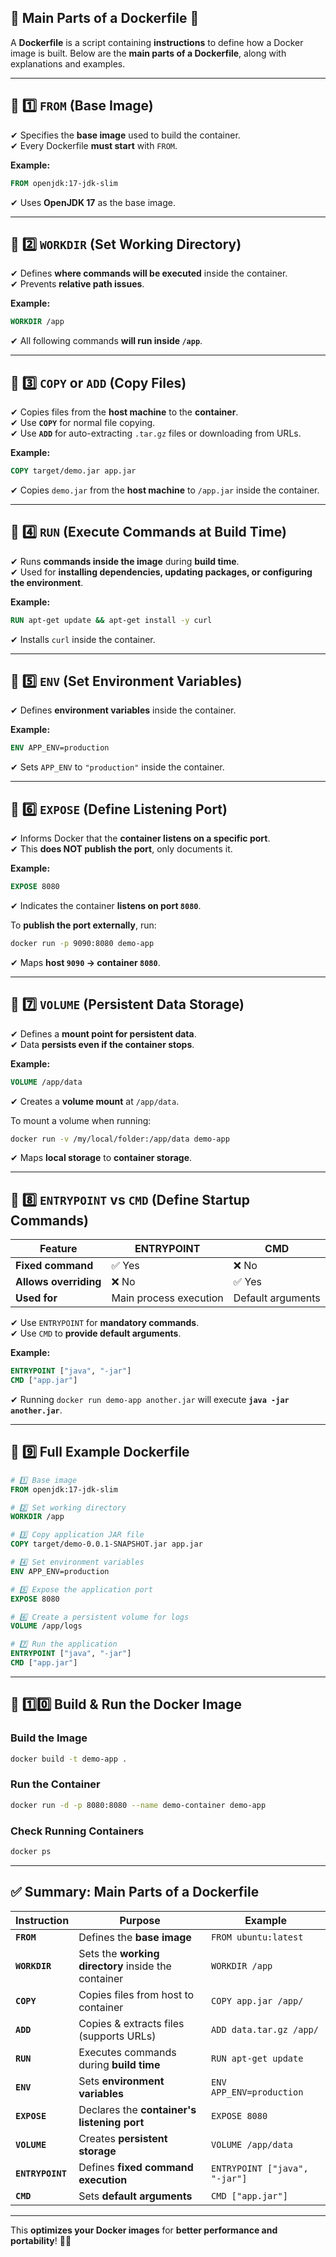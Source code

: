 ## **🔹 Main Parts of a Dockerfile** 🚀  

A **Dockerfile** is a script containing **instructions** to define how a Docker image is built. Below are the **main parts of a Dockerfile**, along with explanations and examples.

---

## **📌 1️⃣ `FROM` (Base Image)**
✔ Specifies the **base image** used to build the container.  
✔ Every Dockerfile **must start** with `FROM`.

**Example:**
```dockerfile
FROM openjdk:17-jdk-slim
```
✔ Uses **OpenJDK 17** as the base image.

---

## **📌 2️⃣ `WORKDIR` (Set Working Directory)**
✔ Defines **where commands will be executed** inside the container.  
✔ Prevents **relative path issues**.

**Example:**
```dockerfile
WORKDIR /app
```
✔ All following commands **will run inside `/app`**.

---

## **📌 3️⃣ `COPY` or `ADD` (Copy Files)**
✔ Copies files from the **host machine** to the **container**.  
✔ Use **`COPY`** for normal file copying.  
✔ Use **`ADD`** for auto-extracting `.tar.gz` files or downloading from URLs.

**Example:**
```dockerfile
COPY target/demo.jar app.jar
```
✔ Copies `demo.jar` from the **host machine** to `/app.jar` inside the container.

---

## **📌 4️⃣ `RUN` (Execute Commands at Build Time)**
✔ Runs **commands inside the image** during **build time**.  
✔ Used for **installing dependencies, updating packages, or configuring the environment**.

**Example:**
```dockerfile
RUN apt-get update && apt-get install -y curl
```
✔ Installs `curl` inside the container.

---

## **📌 5️⃣ `ENV` (Set Environment Variables)**
✔ Defines **environment variables** inside the container.

**Example:**
```dockerfile
ENV APP_ENV=production
```
✔ Sets `APP_ENV` to `"production"` inside the container.

---

## **📌 6️⃣ `EXPOSE` (Define Listening Port)**
✔ Informs Docker that the **container listens on a specific port**.  
✔ This **does NOT publish the port**, only documents it.

**Example:**
```dockerfile
EXPOSE 8080
```
✔ Indicates the container **listens on port `8080`**.

To **publish the port externally**, run:
```sh
docker run -p 9090:8080 demo-app
```
✔ Maps **host `9090` → container `8080`**.

---

## **📌 7️⃣ `VOLUME` (Persistent Data Storage)**
✔ Defines a **mount point for persistent data**.  
✔ Data **persists even if the container stops**.

**Example:**
```dockerfile
VOLUME /app/data
```
✔ Creates a **volume mount** at `/app/data`.

To mount a volume when running:
```sh
docker run -v /my/local/folder:/app/data demo-app
```
✔ Maps **local storage** to **container storage**.

---

## **📌 8️⃣ `ENTRYPOINT` vs `CMD` (Define Startup Commands)**
| **Feature** | **ENTRYPOINT** | **CMD** |
|------------|--------------|---------|
| **Fixed command** | ✅ Yes | ❌ No |
| **Allows overriding** | ❌ No | ✅ Yes |
| **Used for** | Main process execution | Default arguments |

✔ Use `ENTRYPOINT` for **mandatory commands**.  
✔ Use `CMD` to **provide default arguments**.

**Example:**
```dockerfile
ENTRYPOINT ["java", "-jar"]
CMD ["app.jar"]
```
✔ Running `docker run demo-app another.jar` will execute **`java -jar another.jar`**.

---

## **📌 9️⃣ Full Example Dockerfile**
```dockerfile
# 1️⃣ Base image
FROM openjdk:17-jdk-slim

# 2️⃣ Set working directory
WORKDIR /app

# 3️⃣ Copy application JAR file
COPY target/demo-0.0.1-SNAPSHOT.jar app.jar

# 4️⃣ Set environment variables
ENV APP_ENV=production

# 5️⃣ Expose the application port
EXPOSE 8080

# 6️⃣ Create a persistent volume for logs
VOLUME /app/logs

# 7️⃣ Run the application
ENTRYPOINT ["java", "-jar"]
CMD ["app.jar"]
```

---

## **📌 1️⃣0️⃣ Build & Run the Docker Image**
### **Build the Image**
```sh
docker build -t demo-app .
```
### **Run the Container**
```sh
docker run -d -p 8080:8080 --name demo-container demo-app
```
### **Check Running Containers**
```sh
docker ps
```
---

## **✅ Summary: Main Parts of a Dockerfile**
| **Instruction** | **Purpose** | **Example** |
|---------------|------------|------------|
| **`FROM`** | Defines the **base image** | `FROM ubuntu:latest` |
| **`WORKDIR`** | Sets the **working directory** inside the container | `WORKDIR /app` |
| **`COPY`** | Copies files from host to container | `COPY app.jar /app/` |
| **`ADD`** | Copies & extracts files (supports URLs) | `ADD data.tar.gz /app/` |
| **`RUN`** | Executes commands during **build time** | `RUN apt-get update` |
| **`ENV`** | Sets **environment variables** | `ENV APP_ENV=production` |
| **`EXPOSE`** | Declares the **container's listening port** | `EXPOSE 8080` |
| **`VOLUME`** | Creates **persistent storage** | `VOLUME /app/data` |
| **`ENTRYPOINT`** | Defines **fixed command execution** | `ENTRYPOINT ["java", "-jar"]` |
| **`CMD`** | Sets **default arguments** | `CMD ["app.jar"]` |

---
This **optimizes your Docker images** for **better performance and portability**! 🚀🔥  


